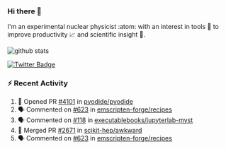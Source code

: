 ### Hi there 👋 

I'm an experimental nuclear physicist :atom: with an interest in tools :wrench: to improve productivity :chart_with_upwards_trend: and scientific insight :telescope:.

![github stats](https://github-readme-stats.vercel.app/api?username=agoose77&show_icons=true&hide_rank=true&hide_title=true&bg_color=30,e76445,904e95&text_color=efe3ec&icon_color=efe3ec)
<!--
**agoose77/agoose77** is a ✨ _special_ ✨ repository because its `README.md` (this file) appears on your GitHub profile.

Here are some ideas to get you started:

- 🔭 I’m currently working on ...
- 🌱 I’m currently learning ...
- 👯 I’m looking to collaborate on ...
- 🤔 I’m looking for help with ...
- 💬 Ask me about ...
- 📫 How to reach me: ...
- 😄 Pronouns: ...
- ⚡ Fun fact: ...
-->

[![Twitter Badge](https://img.shields.io/twitter/follow/agoose77?style=flat-square&logo=Twitter&logoColor=white&color=cornflowerblue)](https://twitter.com/agoose77)

### :zap: Recent Activity

<!--START_SECTION:activity-->
1. 💪 Opened PR [#4101](https://github.com/pyodide/pyodide/pull/4101) in [pyodide/pyodide](https://github.com/pyodide/pyodide)
2. 🗣 Commented on [#623](https://github.com/emscripten-forge/recipes/pull/623#issuecomment-1696004590) in [emscripten-forge/recipes](https://github.com/emscripten-forge/recipes)
3. 🗣 Commented on [#118](https://github.com/executablebooks/jupyterlab-myst/pull/118#issuecomment-1695812577) in [executablebooks/jupyterlab-myst](https://github.com/executablebooks/jupyterlab-myst)
4. 🎉 Merged PR [#2671](https://github.com/scikit-hep/awkward/pull/2671) in [scikit-hep/awkward](https://github.com/scikit-hep/awkward)
5. 🗣 Commented on [#623](https://github.com/emscripten-forge/recipes/pull/623#issuecomment-1694376758) in [emscripten-forge/recipes](https://github.com/emscripten-forge/recipes)
<!--END_SECTION:activity-->
